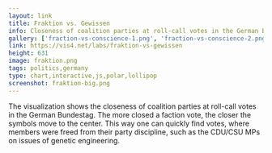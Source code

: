```yaml
---
layout: link
title: Fraktion vs. Gewissen
info: Closeness of coalition parties at roll-call votes in the German Bundestag
gallery: ['fraction-vs-conscience-1.png', 'fraction-vs-conscience-2.png']
link: https://vis4.net/labs/fraktion-vs-gewissen
height: 631
image: fraktion.png
tags: politics,germany
type: chart,interactive,js,polar,lollipop
screenshot: fraktion-big.png
---
```


The visualization shows the closeness of coalition parties at roll-call votes in the German Bundestag. The more closed a faction vote, the closer the symbols move to the center. This way one can quickly find votes, where members were freed from their party discipline, such as the CDU/CSU MPs on issues of genetic engineering.
